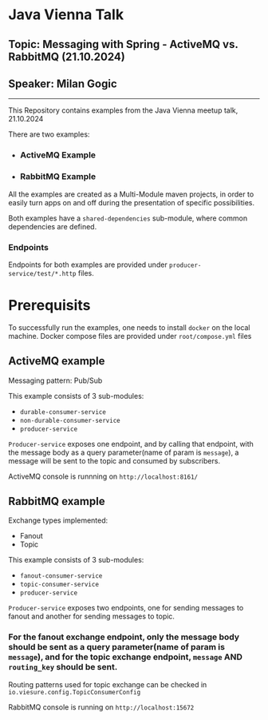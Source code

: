 # Java Vienna Talk

## Topic:  Messaging with Spring - ActiveMQ vs. RabbitMQ (21.10.2024)
## Speaker: Milan Gogic
----------
 This Repository contains examples from the Java Vienna meetup talk, 21.10.2024

There are two examples:

- ### ActiveMQ Example
- ### RabbitMQ Example

All the examples are created as a Multi-Module maven projects, in order to easily turn apps on and off during the presentation of specific possibilities.

Both examples have a ```shared-dependencies``` sub-module, where common dependencies are defined.

### Endpoints
Endpoints for both examples are provided under  ```producer-service/test/*.http``` files.

# Prerequisits

To successfully run the examples, one needs to install ```docker``` on the local machine.
Docker compose files are provided under ```root/compose.yml``` files

## ActiveMQ example
Messaging pattern: Pub/Sub

This example consists of 3 sub-modules:

- ```durable-consumer-service```
- ```non-durable-consumer-service```
- ```producer-service```

```Producer-service``` exposes one endpoint, and by calling that endpoint, with the message body as a query parameter(name of param is ```message```), a message will be sent to the topic and consumed by subscribers.

ActiveMQ console is runnning on ```http://localhost:8161/```
## RabbitMQ example
Exchange types implemented: 
- Fanout
- Topic

This example consists of 3 sub-modules:

- ```fanout-consumer-service```
- ```topic-consumer-service```
- ```producer-service```

```Producer-service``` exposes two endpoints, one for sending messages to fanout and another for sending messages to topic.

### For the fanout exchange endpoint, only the message body should be sent as a query parameter(name of param is ```message```), and for the topic exchange endpoint, ```message``` AND ```routing_key``` should be sent. ###
Routing patterns used for topic exchange can be checked in ```io.viesure.config.TopicConsumerConfig``` 

RabbitMQ console is running on ```http://localhost:15672```
